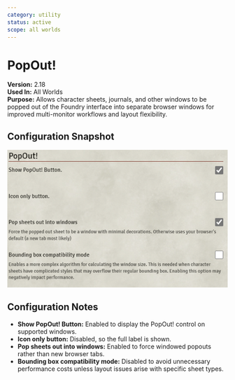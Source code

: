```yaml
---
category: utility
status: active
scope: all worlds
---
```


# PopOut!

**Version:** 2.18  
**Used In:** All Worlds  
**Purpose:** Allows character sheets, journals, and other windows to be popped out of the Foundry interface into separate browser windows for improved multi-monitor workflows and layout flexibility.

## Configuration Snapshot

![PopOut Settings v2.18](./PopOut-v2.18.png)

## Configuration Notes

- **Show PopOut! Button:** Enabled to display the PopOut! control on supported windows.
- **Icon only button:** Disabled, so the full label is shown.
- **Pop sheets out into windows:** Enabled to force windowed popouts rather than new browser tabs.
- **Bounding box compatibility mode:** Disabled to avoid unnecessary performance costs unless layout issues arise with specific sheet types.
